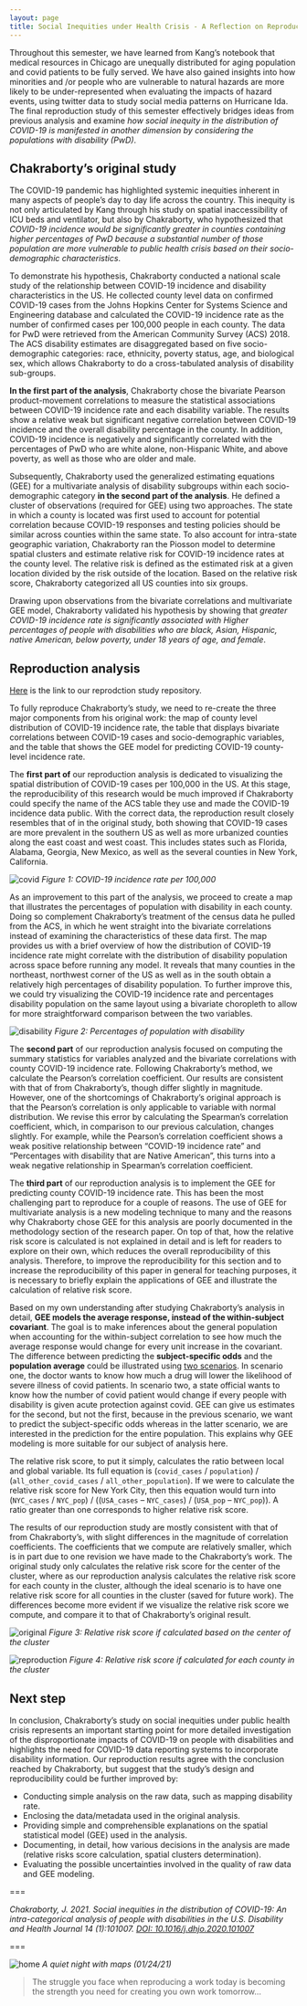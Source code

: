 ```yaml
---
layout: page
title: Social Inequities under Health Crisis - A Reflection on Reproducing Chakraborty's Work
---
```


Throughout this semester, we have learned from Kang’s notebook that medical resources in Chicago are unequally distributed for aging population and covid patients to be fully served. We have also gained insights into how minorities and /or people who are vulnerable to natural hazards are more likely to be under-represented when evaluating the impacts of hazard events, using twitter data to study social media patterns on Hurricane Ida. The final reproduction study of this semester effectively bridges ideas from previous analysis and examine *how social inequity in the distribution of COVID-19 is manifested in another dimension by considering the populations with disability (PwD)*.

## Chakraborty’s original study

The COVID-19 pandemic has highlighted systemic inequities inherent in many aspects of people’s day to day life across the country. This inequity is not only articulated by Kang through his study on spatial inaccessibility of ICU beds and ventilator, but also by Chakraborty, who hypothesized that *COVID-19 incidence would be significantly greater in counties containing higher percentages of PwD because a substantial number of those population are more vulnerable to public health crisis based on their socio-demographic characteristics*.  

To demonstrate his hypothesis, Chakraborty conducted a national scale study of the relationship between COVID-19 incidence and disability characteristics in the US. He collected county level data on confirmed COVID-19 cases from the Johns Hopkins Center for Systems Science and Engineering database and calculated the COVID-19 incidence rate as the number of confirmed cases per 100,000 people in each county. The data for PwD were retrieved from the American Community Survey (ACS) 2018. The ACS disability estimates are disaggregated based on five socio-demographic categories: race, ethnicity, poverty status, age, and biological sex, which allows Chakraborty to do a cross-tabulated analysis of disability sub-groups.

**In the first part of the analysis**, Chakraborty chose the bivariate Pearson product-movement correlations to measure the statistical associations between COVID-19 incidence rate and each disability variable. The results show a relative weak but significant negative correlation between COVID-19 incidence and the overall disability percentage in the county. In addition, COVID-19 incidence is negatively and significantly correlated with the percentages of PwD who are white alone, non-Hispanic White, and above poverty, as well as those who are older and male.

Subsequently, Chakraborty used the generalized estimating equations (GEE) for a multivariate analysis of disability subgroups within each socio-demographic category **in the second part of the analysis**. He defined a cluster of observations (required for GEE) using two approaches. The state in which a county is located was first used to account for potential correlation because COVID-19 responses and testing policies should be similar across counties within the same state. To also account for intra-state geographic variation, Chakraborty ran the Piosson model to determine spatial clusters and estimate relative risk for COVID-19 incidence rates at the county level. The relative risk is defined as the estimated risk at a given location divided by the risk outside of the location. Based on the relative risk score, Chakraborty categorized all US counties into six groups.

Drawing upon observations from the bivariate correlations and multivariate GEE model, Chakraborty validated his hypothesis by showing that *greater COVID-19 incidence rate is significantly associated with Higher percentages of people with disabilities who are black, Asian, Hispanic, native American, below poverty, under 18 years of age, and female*.

## Reproduction analysis

[Here](https://github.com/emilyzhou112/RPr-Chakraborty-2021) is the link to our reprodction study repository.

To fully reproduce Chakraborty’s study, we need to re-create the three major components from his original work: the map of county level distribution of COVID-19 incidence rate, the table that displays bivariate correlations between COVID-19 cases and socio-demographic variables, and the table that shows the GEE model for predicting COVID-19 county-level incidence rate.

The **first part of** our reproduction analysis is dedicated to visualizing the spatial distribution of COVID-19 cases per 100,000 in the US. At this stage, the reproducibility of this research would be much improved if Chakraborty could specify the name of the ACS table they use and made the COVID-19 incidence data public. With the correct data, the reproduction result closely resembles that of in the original study, both showing that COVID-19 cases are more prevalent in the southern US as well as more urbanized counties along the east coast and west coast. This includes states such as Florida, Alabama, Georgia, New Mexico, as well as the several counties in New York, California.

![covid](assets/covid_pct.png)
*Figure 1: COVID-19 incidence rate per 100,000*

As an improvement to this part of the analysis, we proceed to create a map that illustrates the percentages of population with disability in each county. Doing so complement Chakraborty’s treatment of the census data he pulled from the ACS, in which he went straight into the bivariate correlations instead of examining the characteristics of these data first. The map provides us with a brief overview of how the distribution of COVID-19 incidence rate might correlate with the distribution of disability population across space before running any model. It reveals that many counties in the northeast, northwest corner of the US as well as in the south obtain a relatively high percentages of disability population. To further improve this, we could try visualizing the COVID-19 incidence rate and percentages disability population on the same layout using a bivariate choropleth to allow for more straightforward comparison between the two variables.  

![disability](assets/disability.png)
*Figure 2: Percentages of population with disability*

The **second part** of our reproduction analysis focused on computing the summary statistics for variables analyzed and the bivariate correlations with county COVID-19 incidence rate. Following Chakraborty’s method, we calculate the Pearson’s correlation coefficient. Our results are consistent with that of from Chakraborty’s, though differ slightly in magnitude. However, one of the shortcomings of Chakraborty’s original approach is that the Pearson’s correlation is only applicable to variable with normal distribution. We revise this error by calculating the Spearman’s correlation coefficient, which, in comparison to our previous calculation, changes slightly. For example, while the Pearson’s correlation coefficient shows a weak positive relationship between “COVID-19 incidence rate” and “Percentages with disability that are Native American”, this turns into a weak negative relationship in Spearman’s correlation coefficient.

The **third part** of our reproduction analysis is to implement the GEE for predicting county COVID-19 incidence rate. This has been the most challenging part to reproduce for a couple of reasons. The use of GEE for multivariate analysis is a new modeling technique to many and the reasons why Chakraborty chose GEE for this analysis are poorly documented in the methodology section of the research paper. On top of that, how the relative risk score is calculated is not explained in detail and is left for readers to explore on their own, which reduces the overall reproducibility of this analysis. Therefore, to improve the reproducibility for this section and to increase the reproducibility of this paper in general for teaching purposes, it is necessary to briefly explain the applications of GEE and illustrate the calculation of relative risk score.

Based on my own understanding after studying Chakraborty’s analysis in detail, **GEE models the average response, instead of the within-subject covariant**. The goal is to make inferences about the general population when accounting for the within-subject correlation to see how much the average response would change for every unit increase in the covariant. The difference between predicting the **subject-specific odds** and the **population average** could be illustrated using [two scenarios](https://rlbarter.github.io/Practical-Statistics/2017/05/10/generalized-estimating-equations-gee/). In scenario one, the doctor wants to know how much a drug will lower the likelihood of severe illness of covid patients. In scenario two, a state official wants to know how the number of covid patient would change if every people with disability is given acute protection against covid. GEE can give us estimates for the second, but not the first, because in the previous scenario, we want to predict the subject-specific odds whereas in the latter scenario, we are interested in the prediction for the entire population. This explains why GEE modeling is more suitable for our subject of analysis here.

The relative risk score, to put it simply, calculates the ratio between local and global variable. Its full equation is (`covid_cases` / `population`) / (`all_other_covid_cases` / `all_other_population`). If we were to calculate the relative risk score for New York City, then this equation would turn into (`NYC_cases` / `NYC_pop`) / ((`USA_cases` – `NYC_cases`) / (`USA_pop` – `NYC_pop`)). A ratio greater than one corresponds to higher relative risk score.

The results of our reproduction study are mostly consistent with that of from Chakraborty’s, with slight differences in the magnitude of correlation coefficients. The coefficients that we compute are relatively smaller, which is in part due to one revision we have made to the Chakraborty’s work. The original study only calculates the relative risk score for the center of the cluster, where as our reproduction analysis calculates the relative risk score for each county in the cluster, although the ideal scenario is to have one relative risk score for all counties in the cluster (saved for future work). The differences become more evident if we visualize the relative risk score we compute, and compare it to that of Chakraborty’s original result.

![original](assets/original.png)
*Figure 3: Relative risk score if calculated based on the center of the cluster*

![reproduction](assets/reproduction.png)
*Figure 4: Relative risk score if calculated for each county in the cluster*

## Next step

In conclusion, Chakraborty’s study on social inequities under public health crisis represents an important starting point for more detailed investigation of the disproportionate impacts of COVID-19 on people with disabilities and highlights the need for COVID-19 data reporting systems to incorporate disability information. Our reproduction results agree with the conclusion reached by Chakraborty, but suggest that the study’s design and reproducibility could be further improved by:

- Conducting simple analysis on the raw data, such as mapping disability rate.
- Enclosing the data/metadata used in the original analysis.
- Providing simple and comprehensible explanations on the spatial statistical model (GEE) used in the analysis.
- Documenting, in detail, how various decisions in the analysis are made (relative risks score calculation, spatial clusters determination).
- Evaluating the possible uncertainties involved in the quality of raw data and GEE modeling.


===

*Chakraborty, J. 2021. Social inequities in the distribution of COVID-19: An intra-categorical analysis of people with disabilities in the U.S. Disability and Health Journal 14 (1):101007. [DOI: 10.1016/j.dhjo.2020.101007](https://www.sciencedirect.com/science/article/pii/S1936657420301394?via%3Dihub)*

===

![home](assets/maps.jpeg)
*A quiet night with maps (01/24/21)*
> The struggle you face when reproducing a work today is becoming the strength you need for creating you own work tomorrow…
